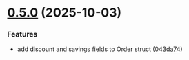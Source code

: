 # [0.5.0](https://github.com/debyltech/go-snipcart/compare/v0.4.1...v0.5.0) (2025-10-03)


### Features

* add discount and savings fields to Order struct ([043da74](https://github.com/debyltech/go-snipcart/commit/043da741fafd24e3fb0bddbe06880c81c1b64b1f))
